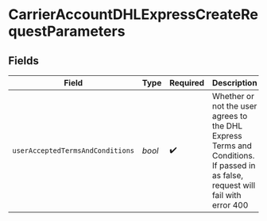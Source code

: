 # CarrierAccountDHLExpressCreateRequestParameters


## Fields

| Field                                                                                                                           | Type                                                                                                                            | Required                                                                                                                        | Description                                                                                                                     |
| ------------------------------------------------------------------------------------------------------------------------------- | ------------------------------------------------------------------------------------------------------------------------------- | ------------------------------------------------------------------------------------------------------------------------------- | ------------------------------------------------------------------------------------------------------------------------------- |
| `userAcceptedTermsAndConditions`                                                                                                | *bool*                                                                                                                          | :heavy_check_mark:                                                                                                              | Whether or not the user agrees to the DHL Express Terms and Conditions. If passed in as false, request will fail with error 400 |